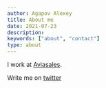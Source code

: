 ```yaml
---
author: Agapov Alexey
title: About me
date: 2021-07-23
description:
keywords: ["about", "contact"]
type: about
---
```


I work at [Aviasales](https://aviasales.ru).

Write me on [twitter](https://twitter.com/agapov_one)
